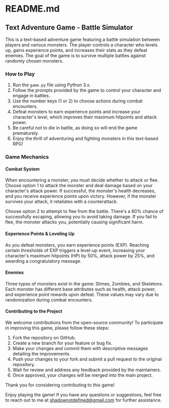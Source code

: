 # README.md

## Text Adventure Game - Battle Simulator

This is a text-based adventure game featuring a battle simulation between players and various monsters. The player controls a character who levels up, gains experience points, and increases their stats as they defeat enemies. The goal of the game is to survive multiple battles against randomly chosen monsters.

### How to Play

1. Run the `game.py` file using Python 3.x.
2. Follow the prompts provided by the game to control your character and engage in battles.
3. Use the number keys (1 or 2) to choose actions during combat encounters.
4. Defeat monsters to earn experience points and increase your character's level, which improves their maximum hitpoints and attack power.
5. Be careful not to die in battle, as doing so will end the game prematurely.
6. Enjoy the thrill of adventuring and fighting monsters in this text-based RPG!

### Game Mechanics

#### Combat System

When encountering a monster, you must decide whether to attack or flee. Choose option 1 to attack the monster and deal damage based on your character's attack power. If successful, the monster's health decreases, and you receive experience points upon victory. However, if the monster survives your attack, it retaliates with a counterattack.

Choose option 2 to attempt to flee from the battle. There's a 60% chance of successfully escaping, allowing you to avoid taking damage. If you fail to flee, the monster attacks you, potentially causing significant harm.

#### Experience Points & Leveling Up

As you defeat monsters, you earn experience points (EXP). Reaching certain thresholds of EXP triggers a level-up event, increasing your character's maximum hitpoints (HP) by 50%, attack power by 25%, and awarding a congratulatory message.

#### Enemies

Three types of monsters exist in the game: Slimes, Zombies, and Skeletons. Each monster has different base attributes such as health, attack power, and experience point rewards upon defeat. These values may vary due to randomization during combat encounters.

#### Contributing to the Project

We welcome contributions from the open-source community! To participate in improving this game, please follow these steps:

1. Fork the repository on GitHub.
2. Create a new branch for your feature or bug fix.
3. Make your changes and commit them with descriptive messages detailing the improvements.
4. Push your changes to your fork and submit a pull request to the original repository.
5. Wait for review and address any feedback provided by the maintainers.
6. Once approved, your changes will be merged into the main project.

Thank you for considering contributing to this game!

Enjoy playing the game! If you have any questions or suggestions, feel free to reach out to me at shadownotdefined@gmail.com for further assistance.
